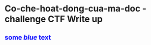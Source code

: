 # Co-che-hoat-dong-cua-ma-doc - challenge CTF Write up
## <span style="color:blue">some *blue* text</span>
